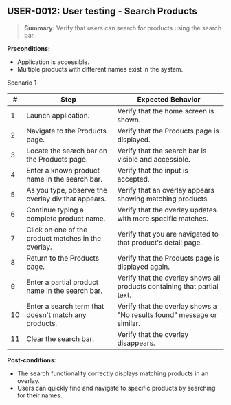 ## **USER-0012:** User testing - Search Products

> **Summary:** Verify that users can search for products using the search bar.

**Preconditions:**

- Application is accessible.
- Multiple products with different names exist in the system.

Scenario 1

| #   | Step                                                 | Expected Behavior                                                        |
| --- | ---------------------------------------------------- | ------------------------------------------------------------------------ |
| 1   | Launch application.                                  | Verify that the home screen is shown.                                    |
| 2   | Navigate to the Products page.                       | Verify that the Products page is displayed.                              |
| 3   | Locate the search bar on the Products page.          | Verify that the search bar is visible and accessible.                    |
| 4   | Enter a known product name in the search bar.        | Verify that the input is accepted.                                       |
| 5   | As you type, observe the overlay div that appears.   | Verify that an overlay appears showing matching products.                |
| 6   | Continue typing a complete product name.             | Verify that the overlay updates with more specific matches.              |
| 7   | Click on one of the product matches in the overlay.  | Verify that you are navigated to that product's detail page.             |
| 8   | Return to the Products page.                         | Verify that the Products page is displayed again.                        |
| 9   | Enter a partial product name in the search bar.      | Verify that the overlay shows all products containing that partial text. |
| 10  | Enter a search term that doesn't match any products. | Verify that the overlay shows a "No results found" message or similar.   |
| 11  | Clear the search bar.                                | Verify that the overlay disappears.                                      |

**Post-conditions:**

- The search functionality correctly displays matching products in an overlay.
- Users can quickly find and navigate to specific products by searching for their names.
